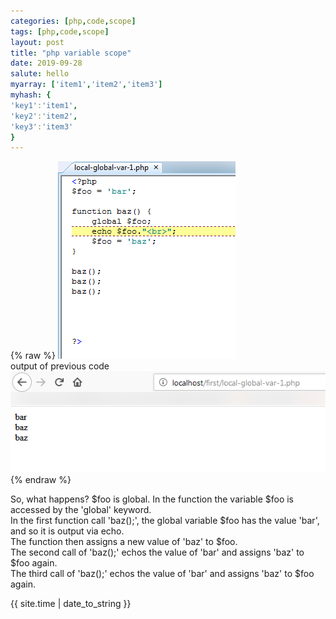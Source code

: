 ```yaml
---
categories: [php,code,scope]
tags: [php,code,scope]
layout: post
title: "php variable scope"
date: 2019-09-28
salute: hello
myarray: ['item1','item2','item3']
myhash: {
'key1':'item1',
'key2':'item2',
'key3':'item3'
}
---
```

{% raw %}
<img src="https://github.com/joekingTheThird3/joekingTheThird3.github.io/blob/master/assets/28-09-2019-0375.png?raw=true">
<br>
output of previous code
<br>
<img src="https://raw.githubusercontent.com/joekingTheThird3/joekingTheThird3.github.io/master/assets/28-09-2019-0374.png?raw=true">
{% endraw %}


So, what happens?
$foo is global. In the function the variable $foo is accessed by the 'global' keyword.
<br>
In the first function call 'baz();', the global variable $foo has the value 'bar', and so it is output via echo.
<br>
The function then assigns a new value of 'baz' to $foo.
<br>
The second call of 'baz();' echos the value of 'bar' and assigns 'baz' to $foo again.
<br>
The third call  of 'baz();' echos the value of 'bar' and assigns 'baz' to $foo again.
<br>



{{ site.time | date_to_string }}
